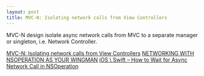 ```yaml
---
layout: post
title: MVC-N: Isolating network calls from View Controllers
---
```


MVC-N design isolate async network calls from MVC to a separate manager or singleton, i.e. Network Controller.

[MVC-N: Isolating network calls from View Controllers](https://realm.io/news/slug-marcus-zarra-exploring-mvcn-swift/)
[NETWORKING WITH NSOPERATION AS YOUR WINGMAN](http://fuckingswiftblocksyntax.com/)
[iOS \ Swift – How to Wait for Async Network Call in NSOperation](http://www.oded-tech-blog.com/ios-swift-how-to-wait-for-async-network-call-in-nsoperation/)
